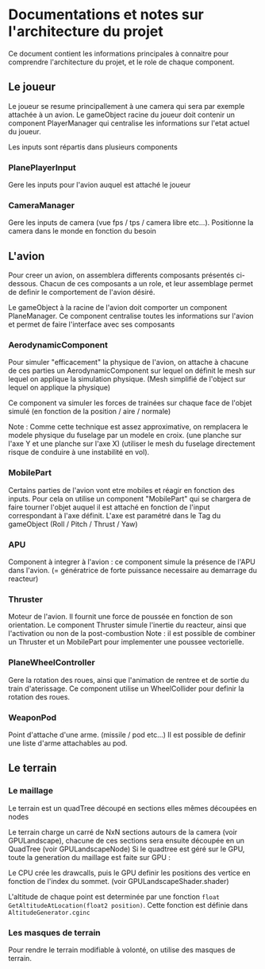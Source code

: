 # Documentations et notes sur l'architecture du projet

Ce document contient les informations principales à connaitre pour comprendre l'architecture du projet, et le role de chaque component.

## Le joueur

Le joueur se resume principallement à une camera qui sera par exemple attachée à un avion.
Le gameObject racine du joueur doit contenir un component PlayerManager qui centralise les informations sur l'etat actuel du joueur.

Les inputs sont répartis dans plusieurs components

### PlanePlayerInput

Gere les inputs pour l'avion auquel est attaché le joueur

### CameraManager

Gere les inputs de camera (vue fps / tps / camera libre etc...). Positionne la camera dans le monde en fonction du besoin

## L'avion

Pour creer un avion, on assemblera differents composants présentés ci-dessous.
Chacun de ces composants a un role, et leur assemblage permet de definir le comportement de l'avion désiré.

Le gameObject à la racine de l'avion doit comporter un component PlaneManager. Ce component centralise toutes les informations sur l'avion et permet de faire l'interface avec ses composants

### AerodynamicComponent

Pour simuler "efficacement" la physique de l'avion, on attache à chacune de ces parties un AerodynamicComponent 
sur lequel on définit le mesh sur lequel on applique la simulation physique. (Mesh simplifié de l'object sur lequel on applique la physique)

Ce component va simuler les forces de trainées sur chaque face de l'objet simulé (en fonction de la position / aire / normale)

Note : Comme cette technique est assez approximative, on remplacera le modele physique du fuselage par un modele en croix. (une planche sur l'axe Y et une planche sur l'axe X)
(utiliser le mesh du fuselage directement risque de conduire à une instabilité en vol).

### MobilePart

Certains parties de l'avion vont etre mobiles et réagir en fonction des inputs. Pour cela on utilise un component "MobilePart" qui se chargera de faire tourner l'objet auquel il
est attaché en fonction de l'input correspondant à l'axe définit. L'axe est paramétré dans le Tag du gameObject (Roll / Pitch / Thrust / Yaw)

### APU

Component à integrer à l'avion : ce component simule la présence de l'APU dans l'avion. (= génératrice de forte puissance necessaire au demarrage du reacteur)

### Thruster

Moteur de l'avion. Il fournit une force de poussée en fonction de son orientation.
Le component Thruster simule l'inertie du reacteur, ainsi que l'activation ou non de la post-combustion
Note : il est possible de combiner un Thruster et un MobilePart pour implementer une poussee vectorielle.

### PlaneWheelController

Gere la rotation des roues, ainsi que l'animation de rentree et de sortie du train d'aterissage. Ce component utilise un WheelCollider pour definir la rotation des roues.

### WeaponPod

Point d'attache d'une arme. (missile / pod etc...)
Il est possible de definir une liste d'arme attachables au pod.

## Le terrain

### Le maillage

Le terrain est un quadTree découpé en sections elles mêmes découpées en nodes

Le terrain charge un carré de NxN sections autours de la camera (voir GPULandscape), chacune de ces sections sera ensuite découpée en un QuadTree (voir GPULandscapeNode)
Si le quadtree est géré sur le GPU, toute la generation du maillage est faite sur GPU :

Le CPU crée les drawcalls, puis le GPU definir les positions des vertice en fonction de l'index du sommet. (voir GPULandscapeShader.shader)

L'altitude de chaque point est determinée par une fonction `float GetAltitudeAtLocation(float2 position)`. Cette fonction est définie dans `AltitudeGenerator.cginc`

### Les masques de terrain

Pour rendre le terrain modifiable à volonté, on utilise des masques de terrain.


